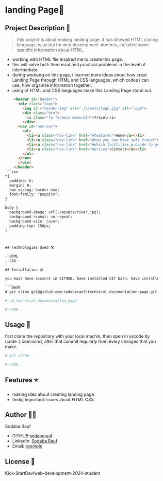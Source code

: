 # landing Page🚀

## Project Description 📝

> this project is about making landing page. it has showed HTML coding language, is uesful for web development students, included some specific information about HTML.


- working with HTML flie inspired me to create this page.
- this will solve both theoreical and practical problems in the level of intermediate.
- during workung on this page, i learned more ideas about how creat Landing Page through HTML and CSS languages ,which codes i can use, how organize information together.
- using of HTML and CSS languages make this Landing Page stand out.

```html
    <header id="header">
      <div class="logo">
        <img id ="header-img" src="./assets/logo.jpg" alt="logo">
        <div class="btn">
          <i class="fa fa-bars menu-btn">Travel</i>
        </div>
      <nav id="nav-bar">
        <ul>
          <li><a class="nav-link" href="#features">Home</a></li>
          <li><a class="nav-link" href="#how you can have safe travel">About</a></li>
          <li><a class="nav-link" href="#which facilities provide to you">Services</a></li>
          <li><a class="nav-link" href="#prices">Contact</a></li>
        </ul>
      </nav>
      </div>
    </header>
```css
*{
  padding: 0;
  margin: 0;
  box-sizing: border-box;
  font-family: "poppins";
}

body {
  background-image: url(./assets/river.jpg);
  background-repeat: no-repeat;
  background-size: cover;
  padding-top: 150px;
}



## Technologies Used 🛠️

- HTML
- CSS

## Installation 💻

you must have account in GITHUB, have installed GIT bash, have installed visual studio code, an uppdate version of chrome.

```bash
# git cline git@github.com:sodabarauf/technical-documentation-page.git
```

```bash
# cd technical-documentation-page
```

```bash
# code .
```

## Usage 🎯

first clone the repository with your local machin, then open in vscode by (code .) command, after that commit regularly from every changes that you make.

```bash
# git clone
```

```bash
# code .
```
## Features ⭐

- making idea about creating landing page
- findig important issues about HTML CSS.

## Author 👩‍💻

Sodaba Rauf

- GITHUB:[sodabarauf](https://github.com/sodabarauf)
- LinkedIn: [Sodaba Rauf](https://linkedin.com/in/sodaba-rauf)
- Email: [example](sodabarauf4@gmail.com)



## License 📜

Kick-StartDev/web-development-2024-student


